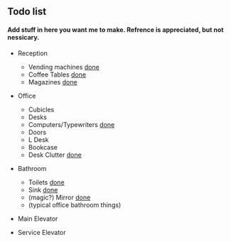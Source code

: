## Todo list
#### Add stuff in here you want me to make. Refrence is appreciated, but not nessicary.

* Reception
    * Vending machines [done](/assets/visual/2high_props.aseprite)
    * Coffee Tables [done](/assets/visual/props.aseprite)
    * Magazines [done](/assets/visual/props.aseprite)

* Office
    * Cubicles
    * Desks
    * Computers/Typewriters [done](/assets/visual/props.aseprite)
    * Doors
    * L Desk 
    * Bookcase
    * Desk Clutter [done](/assets/visual/props.aseprite)
* Bathroom
    * Toilets [done](/assets/visual/props.aseprite)
    * Sink [done](/assets/visual/props.aseprite)
    * (magic?) Mirror [done](/assets/visual/magic_mirror.aseprite)
    * (typical office bathroom things)
* Main Elevator
* Service Elevator

